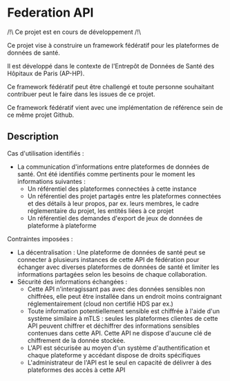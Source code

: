 
# Federation API

/!\ Ce projet est en cours de développement /!\

Ce projet vise à construire un framework fédératif pour les plateformes de données de santé.

Il est développé dans le contexte de l'Entrepôt de Données de Santé des Hôpitaux de Paris (AP-HP).

Ce framework fédératif peut être challengé et toute personne souhaitant contribuer peut le faire dans les issues de ce projet.

Ce framework fédératif vient avec une implémentation de référence sein de ce même projet Github.

## Description

Cas d'utilisation identifiés :

* La communication d'informations entre plateformes de données de santé. Ont été identifiés comme pertinents pour le moment les informations suivantes :
  * Un référentiel des plateformes connectées à cette instance 
  * Un référentiel des projet partagés entre les plateformes connectées et des détails à leur propos, par ex. leurs membres, le cadre réglementaire du projet, les entités liées à ce projet
  * Un référentiel des demandes d'export de jeux de données de plateforme à plateforme

Contraintes imposées : 

* La décentralisation : Une plateforme de données de santé peut se connecter à plusieurs instances de cette API de fédération pour échanger avec diverses plateformes de données de santé et limiter les informations partagées selon les besoins de chaque collaboration.
* Sécurité des informations échangées :
  * Cette API n'interagissant pas avec des données sensibles non chiffrées, elle peut être installée dans un endroit moins contraignant réglementairement (cloud non certifié HDS par ex.)
  * Toute information potentiellement sensible est chiffrée à l'aide d'un système similaire à mTLS : seules les plateformes clientes de cette API peuvent chiffrer et déchiffrer des informations sensibles contenues dans cette API. Cette API ne dispose d'aucune clé de chiffrement de la donnée stockée.
  * L'API est sécurisée au moyen d'un système d'authentification et chaque plateforme y accédant dispose de droits spécifiques
  * L'administrateur de l'API est le seul en capacité de délivrer à des plateformes des accès à cette API
    